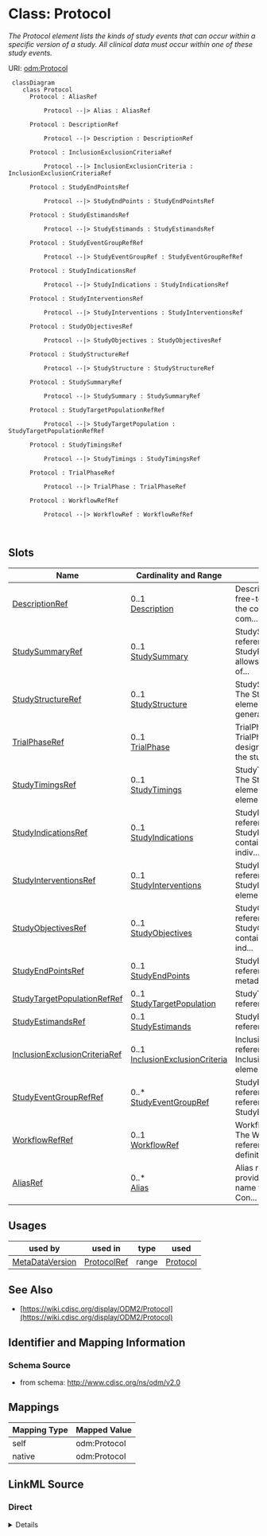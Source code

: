 # Class: Protocol


_The Protocol element lists the kinds of study events that can occur within a specific version of a study. All clinical data must occur within one of these study events._





URI: [odm:Protocol](http://www.cdisc.org/ns/odm/v2.0/Protocol)



```mermaid
 classDiagram
    class Protocol
      Protocol : AliasRef
        
          Protocol --|> Alias : AliasRef
        
      Protocol : DescriptionRef
        
          Protocol --|> Description : DescriptionRef
        
      Protocol : InclusionExclusionCriteriaRef
        
          Protocol --|> InclusionExclusionCriteria : InclusionExclusionCriteriaRef
        
      Protocol : StudyEndPointsRef
        
          Protocol --|> StudyEndPoints : StudyEndPointsRef
        
      Protocol : StudyEstimandsRef
        
          Protocol --|> StudyEstimands : StudyEstimandsRef
        
      Protocol : StudyEventGroupRefRef
        
          Protocol --|> StudyEventGroupRef : StudyEventGroupRefRef
        
      Protocol : StudyIndicationsRef
        
          Protocol --|> StudyIndications : StudyIndicationsRef
        
      Protocol : StudyInterventionsRef
        
          Protocol --|> StudyInterventions : StudyInterventionsRef
        
      Protocol : StudyObjectivesRef
        
          Protocol --|> StudyObjectives : StudyObjectivesRef
        
      Protocol : StudyStructureRef
        
          Protocol --|> StudyStructure : StudyStructureRef
        
      Protocol : StudySummaryRef
        
          Protocol --|> StudySummary : StudySummaryRef
        
      Protocol : StudyTargetPopulationRefRef
        
          Protocol --|> StudyTargetPopulation : StudyTargetPopulationRefRef
        
      Protocol : StudyTimingsRef
        
          Protocol --|> StudyTimings : StudyTimingsRef
        
      Protocol : TrialPhaseRef
        
          Protocol --|> TrialPhase : TrialPhaseRef
        
      Protocol : WorkflowRefRef
        
          Protocol --|> WorkflowRef : WorkflowRefRef
        
      
```




<!-- no inheritance hierarchy -->


## Slots

| Name | Cardinality and Range | Description | Inheritance |
| ---  | --- | --- | --- |
| [DescriptionRef](DescriptionRef.md) | 0..1 <br/> [Description](Description.md) | Description reference: A free-text description of the containing metadata com... | direct |
| [StudySummaryRef](StudySummaryRef.md) | 0..1 <br/> [StudySummary](StudySummary.md) | StudySummary reference: The StudyParameter element allows to provide a set of... | direct |
| [StudyStructureRef](StudyStructureRef.md) | 0..1 <br/> [StudyStructure](StudyStructure.md) | StudyStructure reference: The StudyStructure element describes the general st... | direct |
| [TrialPhaseRef](TrialPhaseRef.md) | 0..1 <br/> [TrialPhase](TrialPhase.md) | TrialPhase reference: The TrialPhase element designates the phase of the stud... | direct |
| [StudyTimingsRef](StudyTimingsRef.md) | 0..1 <br/> [StudyTimings](StudyTimings.md) | StudyTimings reference: The StudyTimings element is a container element for i... | direct |
| [StudyIndicationsRef](StudyIndicationsRef.md) | 0..1 <br/> [StudyIndications](StudyIndications.md) | StudyIndications reference: StudyIndications is a container element for indiv... | direct |
| [StudyInterventionsRef](StudyInterventionsRef.md) | 0..1 <br/> [StudyInterventions](StudyInterventions.md) | StudyInterventions reference: The StudyInterventions element is a container e... | direct |
| [StudyObjectivesRef](StudyObjectivesRef.md) | 0..1 <br/> [StudyObjectives](StudyObjectives.md) | StudyObjectives reference: The StudyObjectives is a container element for ind... | direct |
| [StudyEndPointsRef](StudyEndPointsRef.md) | 0..1 <br/> [StudyEndPoints](StudyEndPoints.md) | StudyEndPoints reference: Go to start of metadata | direct |
| [StudyTargetPopulationRefRef](StudyTargetPopulationRefRef.md) | 0..1 <br/> [StudyTargetPopulation](StudyTargetPopulation.md) | StudyTargetPopulationRef reference: None | direct |
| [StudyEstimandsRef](StudyEstimandsRef.md) | 0..1 <br/> [StudyEstimands](StudyEstimands.md) | StudyEstimands reference: None | direct |
| [InclusionExclusionCriteriaRef](InclusionExclusionCriteriaRef.md) | 0..1 <br/> [InclusionExclusionCriteria](InclusionExclusionCriteria.md) | InclusionExclusionCriteria reference: The InclusionExclusionCriteria element ... | direct |
| [StudyEventGroupRefRef](StudyEventGroupRefRef.md) | 0..* <br/> [StudyEventGroupRef](StudyEventGroupRef.md) | StudyEventGroupRef reference: This element references a StudyEventGroupDef as... | direct |
| [WorkflowRefRef](WorkflowRefRef.md) | 0..1 <br/> [WorkflowRef](WorkflowRef.md) | WorkflowRef reference: The WorkflowRef references a workflow definition | direct |
| [AliasRef](AliasRef.md) | 0..* <br/> [Alias](Alias.md) | Alias reference: An Alias provides an additional name for an element. The Con... | direct |





## Usages

| used by | used in | type | used |
| ---  | --- | --- | --- |
| [MetaDataVersion](MetaDataVersion.md) | [ProtocolRef](ProtocolRef.md) | range | [Protocol](Protocol.md) |






## See Also

* [https://wiki.cdisc.org/display/ODM2/Protocol](https://wiki.cdisc.org/display/ODM2/Protocol)

## Identifier and Mapping Information







### Schema Source


* from schema: http://www.cdisc.org/ns/odm/v2.0





## Mappings

| Mapping Type | Mapped Value |
| ---  | ---  |
| self | odm:Protocol |
| native | odm:Protocol |





## LinkML Source

<!-- TODO: investigate https://stackoverflow.com/questions/37606292/how-to-create-tabbed-code-blocks-in-mkdocs-or-sphinx -->

### Direct

<details>
```yaml
name: Protocol
description: The Protocol element lists the kinds of study events that can occur within
  a specific version of a study. All clinical data must occur within one of these
  study events.
from_schema: http://www.cdisc.org/ns/odm/v2.0
see_also:
- https://wiki.cdisc.org/display/ODM2/Protocol
slots:
- DescriptionRef
- StudySummaryRef
- StudyStructureRef
- TrialPhaseRef
- StudyTimingsRef
- StudyIndicationsRef
- StudyInterventionsRef
- StudyObjectivesRef
- StudyEndPointsRef
- StudyTargetPopulationRefRef
- StudyEstimandsRef
- InclusionExclusionCriteriaRef
- StudyEventGroupRefRef
- WorkflowRefRef
- AliasRef
slot_usage:
  DescriptionRef:
    name: DescriptionRef
    domain_of:
    - Study
    - MetaDataVersion
    - ValueListDef
    - StudyEventGroupRef
    - StudyEventGroupDef
    - StudyEventDef
    - ItemGroupDef
    - Origin
    - ItemDef
    - CodeList
    - CodeListItem
    - MethodDef
    - ConditionDef
    - CommentDef
    - Protocol
    - StudyStructure
    - TrialPhase
    - StudyIndication
    - StudyIntervention
    - StudyObjective
    - StudyEndPoint
    - StudyTargetPopulation
    - StudyEstimand
    - IntercurrentEvent
    - SummaryMeasure
    - Arm
    - Epoch
    - TransitionTimingConstraint
    - AbsoluteTimingConstraint
    - RelativeTimingConstraint
    - DurationTimingConstraint
    - WorkflowDef
    - Criterion
    - ExceptionEvent
    - Organization
    - Location
    - ODMFileMetadata
    range: Description
    maximum_cardinality: 1
  StudySummaryRef:
    name: StudySummaryRef
    domain_of:
    - Protocol
    range: StudySummary
    maximum_cardinality: 1
  StudyStructureRef:
    name: StudyStructureRef
    domain_of:
    - Protocol
    range: StudyStructure
    maximum_cardinality: 1
  TrialPhaseRef:
    name: TrialPhaseRef
    domain_of:
    - Protocol
    range: TrialPhase
    maximum_cardinality: 1
  StudyTimingsRef:
    name: StudyTimingsRef
    domain_of:
    - Protocol
    range: StudyTimings
    maximum_cardinality: 1
  StudyIndicationsRef:
    name: StudyIndicationsRef
    domain_of:
    - Protocol
    range: StudyIndications
    maximum_cardinality: 1
  StudyInterventionsRef:
    name: StudyInterventionsRef
    domain_of:
    - Protocol
    range: StudyInterventions
    maximum_cardinality: 1
  StudyObjectivesRef:
    name: StudyObjectivesRef
    domain_of:
    - Protocol
    range: StudyObjectives
    maximum_cardinality: 1
  StudyEndPointsRef:
    name: StudyEndPointsRef
    domain_of:
    - Protocol
    range: StudyEndPoints
    maximum_cardinality: 1
  StudyTargetPopulationRefRef:
    name: StudyTargetPopulationRefRef
    domain_of:
    - Protocol
    - StudyEstimand
    range: StudyTargetPopulation
    maximum_cardinality: 1
  StudyEstimandsRef:
    name: StudyEstimandsRef
    domain_of:
    - Protocol
    range: StudyEstimands
    maximum_cardinality: 1
  InclusionExclusionCriteriaRef:
    name: InclusionExclusionCriteriaRef
    domain_of:
    - Protocol
    range: InclusionExclusionCriteria
    maximum_cardinality: 1
  StudyEventGroupRefRef:
    name: StudyEventGroupRefRef
    multivalued: true
    domain_of:
    - StudyEventGroupDef
    - Protocol
    - ExceptionEvent
    range: StudyEventGroupRef
    inlined: true
    inlined_as_list: true
  WorkflowRefRef:
    name: WorkflowRefRef
    domain_of:
    - StudyEventGroupDef
    - StudyEventDef
    - ItemGroupDef
    - Protocol
    - StudyStructure
    - Arm
    - ExceptionEvent
    range: WorkflowRef
    maximum_cardinality: 1
  AliasRef:
    name: AliasRef
    multivalued: true
    domain_of:
    - StudyEventDef
    - ItemGroupDef
    - ItemDef
    - CodeList
    - CodeListItem
    - MethodDef
    - ConditionDef
    - Protocol
    range: Alias
    inlined: true
    inlined_as_list: true
class_uri: odm:Protocol

```
</details>

### Induced

<details>
```yaml
name: Protocol
description: The Protocol element lists the kinds of study events that can occur within
  a specific version of a study. All clinical data must occur within one of these
  study events.
from_schema: http://www.cdisc.org/ns/odm/v2.0
see_also:
- https://wiki.cdisc.org/display/ODM2/Protocol
slot_usage:
  DescriptionRef:
    name: DescriptionRef
    domain_of:
    - Study
    - MetaDataVersion
    - ValueListDef
    - StudyEventGroupRef
    - StudyEventGroupDef
    - StudyEventDef
    - ItemGroupDef
    - Origin
    - ItemDef
    - CodeList
    - CodeListItem
    - MethodDef
    - ConditionDef
    - CommentDef
    - Protocol
    - StudyStructure
    - TrialPhase
    - StudyIndication
    - StudyIntervention
    - StudyObjective
    - StudyEndPoint
    - StudyTargetPopulation
    - StudyEstimand
    - IntercurrentEvent
    - SummaryMeasure
    - Arm
    - Epoch
    - TransitionTimingConstraint
    - AbsoluteTimingConstraint
    - RelativeTimingConstraint
    - DurationTimingConstraint
    - WorkflowDef
    - Criterion
    - ExceptionEvent
    - Organization
    - Location
    - ODMFileMetadata
    range: Description
    maximum_cardinality: 1
  StudySummaryRef:
    name: StudySummaryRef
    domain_of:
    - Protocol
    range: StudySummary
    maximum_cardinality: 1
  StudyStructureRef:
    name: StudyStructureRef
    domain_of:
    - Protocol
    range: StudyStructure
    maximum_cardinality: 1
  TrialPhaseRef:
    name: TrialPhaseRef
    domain_of:
    - Protocol
    range: TrialPhase
    maximum_cardinality: 1
  StudyTimingsRef:
    name: StudyTimingsRef
    domain_of:
    - Protocol
    range: StudyTimings
    maximum_cardinality: 1
  StudyIndicationsRef:
    name: StudyIndicationsRef
    domain_of:
    - Protocol
    range: StudyIndications
    maximum_cardinality: 1
  StudyInterventionsRef:
    name: StudyInterventionsRef
    domain_of:
    - Protocol
    range: StudyInterventions
    maximum_cardinality: 1
  StudyObjectivesRef:
    name: StudyObjectivesRef
    domain_of:
    - Protocol
    range: StudyObjectives
    maximum_cardinality: 1
  StudyEndPointsRef:
    name: StudyEndPointsRef
    domain_of:
    - Protocol
    range: StudyEndPoints
    maximum_cardinality: 1
  StudyTargetPopulationRefRef:
    name: StudyTargetPopulationRefRef
    domain_of:
    - Protocol
    - StudyEstimand
    range: StudyTargetPopulation
    maximum_cardinality: 1
  StudyEstimandsRef:
    name: StudyEstimandsRef
    domain_of:
    - Protocol
    range: StudyEstimands
    maximum_cardinality: 1
  InclusionExclusionCriteriaRef:
    name: InclusionExclusionCriteriaRef
    domain_of:
    - Protocol
    range: InclusionExclusionCriteria
    maximum_cardinality: 1
  StudyEventGroupRefRef:
    name: StudyEventGroupRefRef
    multivalued: true
    domain_of:
    - StudyEventGroupDef
    - Protocol
    - ExceptionEvent
    range: StudyEventGroupRef
    inlined: true
    inlined_as_list: true
  WorkflowRefRef:
    name: WorkflowRefRef
    domain_of:
    - StudyEventGroupDef
    - StudyEventDef
    - ItemGroupDef
    - Protocol
    - StudyStructure
    - Arm
    - ExceptionEvent
    range: WorkflowRef
    maximum_cardinality: 1
  AliasRef:
    name: AliasRef
    multivalued: true
    domain_of:
    - StudyEventDef
    - ItemGroupDef
    - ItemDef
    - CodeList
    - CodeListItem
    - MethodDef
    - ConditionDef
    - Protocol
    range: Alias
    inlined: true
    inlined_as_list: true
attributes:
  DescriptionRef:
    name: DescriptionRef
    description: 'Description reference: A free-text description of the containing
      metadata component, unless restricted by Business Rules.'
    from_schema: http://www.cdisc.org/ns/odm/v2.0
    rank: 1000
    identifier: false
    alias: DescriptionRef
    owner: Protocol
    domain_of:
    - Study
    - MetaDataVersion
    - ValueListDef
    - StudyEventGroupRef
    - StudyEventGroupDef
    - StudyEventDef
    - ItemGroupDef
    - Origin
    - ItemDef
    - CodeList
    - CodeListItem
    - MethodDef
    - ConditionDef
    - CommentDef
    - Protocol
    - StudyStructure
    - TrialPhase
    - StudyIndication
    - StudyIntervention
    - StudyObjective
    - StudyEndPoint
    - StudyTargetPopulation
    - StudyEstimand
    - IntercurrentEvent
    - SummaryMeasure
    - Arm
    - Epoch
    - TransitionTimingConstraint
    - AbsoluteTimingConstraint
    - RelativeTimingConstraint
    - DurationTimingConstraint
    - WorkflowDef
    - Criterion
    - ExceptionEvent
    - Organization
    - Location
    - ODMFileMetadata
    range: Description
    maximum_cardinality: 1
  StudySummaryRef:
    name: StudySummaryRef
    description: 'StudySummary reference: The StudyParameter element allows to provide
      a set of study design parameters such as anticipated number of subjects, minimum
      and maximum age of the participants, or planned number of arms.'
    from_schema: http://www.cdisc.org/ns/odm/v2.0
    rank: 1000
    identifier: false
    alias: StudySummaryRef
    owner: Protocol
    domain_of:
    - Protocol
    range: StudySummary
    maximum_cardinality: 1
  StudyStructureRef:
    name: StudyStructureRef
    description: 'StudyStructure reference: The StudyStructure element describes the
      general structure of a clinical study with arms, epochs, and workflows.'
    from_schema: http://www.cdisc.org/ns/odm/v2.0
    rank: 1000
    identifier: false
    alias: StudyStructureRef
    owner: Protocol
    domain_of:
    - Protocol
    range: StudyStructure
    maximum_cardinality: 1
  TrialPhaseRef:
    name: TrialPhaseRef
    description: 'TrialPhase reference: The TrialPhase element designates the phase
      of the study in the clinical trial.'
    from_schema: http://www.cdisc.org/ns/odm/v2.0
    rank: 1000
    identifier: false
    alias: TrialPhaseRef
    owner: Protocol
    domain_of:
    - Protocol
    range: TrialPhase
    maximum_cardinality: 1
  StudyTimingsRef:
    name: StudyTimingsRef
    description: 'StudyTimings reference: The StudyTimings element is a container
      element for individual StudyTiming elements.'
    from_schema: http://www.cdisc.org/ns/odm/v2.0
    rank: 1000
    identifier: false
    alias: StudyTimingsRef
    owner: Protocol
    domain_of:
    - Protocol
    range: StudyTimings
    maximum_cardinality: 1
  StudyIndicationsRef:
    name: StudyIndicationsRef
    description: 'StudyIndications reference: StudyIndications is a container element
      for individual StudyIndication elements.'
    from_schema: http://www.cdisc.org/ns/odm/v2.0
    rank: 1000
    identifier: false
    alias: StudyIndicationsRef
    owner: Protocol
    domain_of:
    - Protocol
    range: StudyIndications
    maximum_cardinality: 1
  StudyInterventionsRef:
    name: StudyInterventionsRef
    description: 'StudyInterventions reference: The StudyInterventions element is
      a container element for individual StudyIntervention elements.'
    from_schema: http://www.cdisc.org/ns/odm/v2.0
    rank: 1000
    identifier: false
    alias: StudyInterventionsRef
    owner: Protocol
    domain_of:
    - Protocol
    range: StudyInterventions
    maximum_cardinality: 1
  StudyObjectivesRef:
    name: StudyObjectivesRef
    description: 'StudyObjectives reference: The StudyObjectives is a container element
      for individual StudyObjective elements.'
    from_schema: http://www.cdisc.org/ns/odm/v2.0
    rank: 1000
    identifier: false
    alias: StudyObjectivesRef
    owner: Protocol
    domain_of:
    - Protocol
    range: StudyObjectives
    maximum_cardinality: 1
  StudyEndPointsRef:
    name: StudyEndPointsRef
    description: 'StudyEndPoints reference: Go to start of metadata'
    from_schema: http://www.cdisc.org/ns/odm/v2.0
    rank: 1000
    identifier: false
    alias: StudyEndPointsRef
    owner: Protocol
    domain_of:
    - Protocol
    range: StudyEndPoints
    maximum_cardinality: 1
  StudyTargetPopulationRefRef:
    name: StudyTargetPopulationRefRef
    description: 'StudyTargetPopulationRef reference: None'
    from_schema: http://www.cdisc.org/ns/odm/v2.0
    rank: 1000
    identifier: false
    alias: StudyTargetPopulationRefRef
    owner: Protocol
    domain_of:
    - Protocol
    - StudyEstimand
    range: StudyTargetPopulation
    maximum_cardinality: 1
  StudyEstimandsRef:
    name: StudyEstimandsRef
    description: 'StudyEstimands reference: None'
    from_schema: http://www.cdisc.org/ns/odm/v2.0
    rank: 1000
    identifier: false
    alias: StudyEstimandsRef
    owner: Protocol
    domain_of:
    - Protocol
    range: StudyEstimands
    maximum_cardinality: 1
  InclusionExclusionCriteriaRef:
    name: InclusionExclusionCriteriaRef
    description: 'InclusionExclusionCriteria reference: The InclusionExclusionCriteria
      element can contain 2 lists of Criterion elements, represented by the 2 elements
      InclusionCriteria and ExclusionCriteria. Together, these criteria determine
      the eligibility of a subject for the study. The actual condition to be evaluated
      is contained in an ODM ConditionDef, which is referenced by each Criterion‟s
      ConditionOID attribute.'
    from_schema: http://www.cdisc.org/ns/odm/v2.0
    rank: 1000
    identifier: false
    alias: InclusionExclusionCriteriaRef
    owner: Protocol
    domain_of:
    - Protocol
    range: InclusionExclusionCriteria
    maximum_cardinality: 1
  StudyEventGroupRefRef:
    name: StudyEventGroupRefRef
    description: 'StudyEventGroupRef reference: This element references a StudyEventGroupDef
      as it occurs within a specific version of a study. The list of StudyEventGroupRefs
      identifies the types of study group events that are allowed to occur within
      the study.'
    from_schema: http://www.cdisc.org/ns/odm/v2.0
    rank: 1000
    multivalued: true
    identifier: false
    alias: StudyEventGroupRefRef
    owner: Protocol
    domain_of:
    - StudyEventGroupDef
    - Protocol
    - ExceptionEvent
    range: StudyEventGroupRef
    inlined: true
    inlined_as_list: true
  WorkflowRefRef:
    name: WorkflowRefRef
    description: 'WorkflowRef reference: The WorkflowRef references a workflow definition'
    from_schema: http://www.cdisc.org/ns/odm/v2.0
    rank: 1000
    identifier: false
    alias: WorkflowRefRef
    owner: Protocol
    domain_of:
    - StudyEventGroupDef
    - StudyEventDef
    - ItemGroupDef
    - Protocol
    - StudyStructure
    - Arm
    - ExceptionEvent
    range: WorkflowRef
    maximum_cardinality: 1
  AliasRef:
    name: AliasRef
    description: 'Alias reference: An Alias provides an additional name for an element.
      The Context attribute specifies the application domain in which this additional
      name is relevant.'
    from_schema: http://www.cdisc.org/ns/odm/v2.0
    rank: 1000
    multivalued: true
    identifier: false
    alias: AliasRef
    owner: Protocol
    domain_of:
    - StudyEventDef
    - ItemGroupDef
    - ItemDef
    - CodeList
    - CodeListItem
    - MethodDef
    - ConditionDef
    - Protocol
    range: Alias
    inlined: true
    inlined_as_list: true
class_uri: odm:Protocol

```
</details>